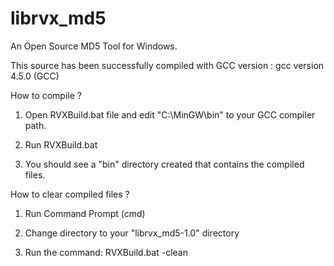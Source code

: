 # librvx_md5
An Open Source MD5 Tool for Windows.

This source has been successfully compiled with GCC version : gcc version 4.5.0 (GCC)

How to compile ?

1. Open RVXBuild.bat file and edit "C:\MinGW\bin" to your GCC compiler path.

2. Run RVXBuild.bat

3. You should see a "bin" directory created that contains the compiled files.

How to clear compiled files ?

1. Run Command Prompt (cmd)

2. Change directory to your "librvx_md5-1.0" directory

3. Run the command: RVXBuild.bat -clean
